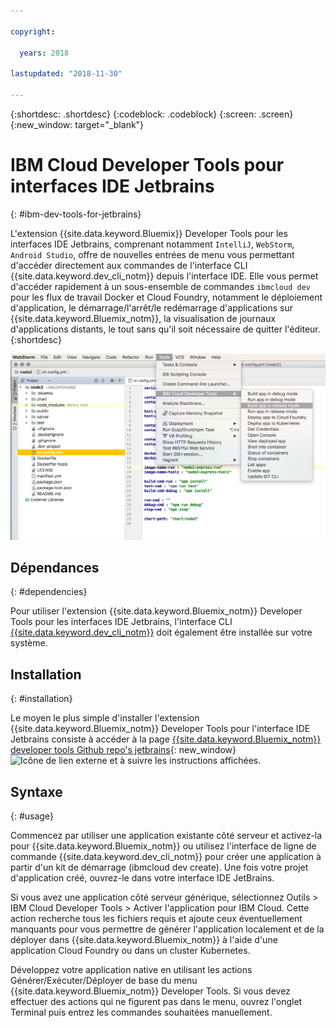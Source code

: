 ```yaml
---

copyright:

  years: 2018

lastupdated: "2018-11-30"

---
```


{:shortdesc: .shortdesc}
{:codeblock: .codeblock}
{:screen: .screen}
{:new_window: target="_blank"}

# IBM Cloud Developer Tools pour interfaces IDE Jetbrains
{: #ibm-dev-tools-for-jetbrains}

L'extension {{site.data.keyword.Bluemix}} Developer Tools pour les interfaces IDE Jetbrains, comprenant notamment `IntelliJ`, `WebStorm`, `Android Studio`, offre de nouvelles entrées de menu vous permettant d'accéder directement aux commandes de l'interface CLI {{site.data.keyword.dev_cli_notm}} depuis l'interface IDE. Elle vous permet d'accéder rapidement à un sous-ensemble de commandes `ibmcloud dev` pour les flux de travail Docker et Cloud Foundry, notamment le déploiement d'application, le démarrage/l'arrêt/le redémarrage d'applications sur {{site.data.keyword.Bluemix_notm}}, la visualisation de journaux d'applications distants, le tout sans qu'il soit nécessaire de quitter l'éditeur.
{:shortdesc}

![Capture d'écran d'IBM Cloud Developer Tools s'exécutant dans l'environnement IDE WebStorm.](jetbrains.png "Exemple de menu pour {{site.data.keyword.Bluemix_notm}} Developer Tools s'exécutant dans l'environnement IDE WebStorm")

## Dépendances
{: #dependencies}

Pour utiliser l'extension {{site.data.keyword.Bluemix_notm}} Developer Tools pour les interfaces IDE Jetbrains, l'interface CLI [{{site.data.keyword.dev_cli_notm}}](/docs/cli/index.html#overview) doit également être installée sur votre système.

## Installation
{: #installation}

Le moyen le plus simple d'installer l'extension {{site.data.keyword.Bluemix_notm}} Developer Tools pour l'interface IDE Jetbrains consiste à accéder à la page [{{site.data.keyword.Bluemix_notm}} developer tools Github repo's jetbrains](https://github.com/IBM-Cloud/ibm-cloud-developer-tools/tree/master/jetbrains){: new_window} ![Icône de lien externe](../../icons/launch-glyph.svg "Icône de lien externe") et à suivre les instructions affichées.

## Syntaxe
{: #usage}

Commencez par utiliser une application existante côté serveur et activez-la pour {{site.data.keyword.Bluemix_notm}} ou utilisez l'interface de ligne de commande {{site.data.keyword.dev_cli_notm}} pour créer une application à partir d'un kit de démarrage (ibmcloud dev create). Une fois votre projet d'application créé, ouvrez-le dans votre interface IDE JetBrains.

Si vous avez une application côté serveur générique, sélectionnez Outils > IBM Cloud Developer Tools > Activer l'application pour IBM Cloud. Cette action recherche tous les fichiers requis et ajoute ceux éventuellement manquants pour vous permettre de générer l'application localement et de la déployer dans {{site.data.keyword.Bluemix_notm}} à l'aide d'une application Cloud Foundry ou dans un cluster Kubernetes.

Développez votre application native en utilisant les actions Générer/Exécuter/Déployer de base du menu {{site.data.keyword.Bluemix_notm}} Developer Tools. Si vous devez effectuer des actions qui ne figurent pas dans le menu, ouvrez l'onglet Terminal puis entrez les commandes souhaitées manuellement.
